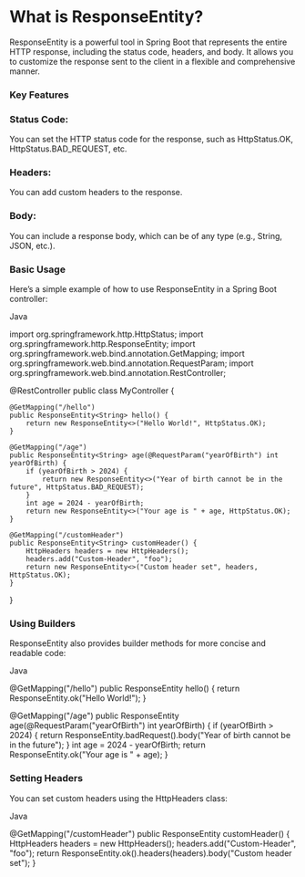 <h1>What is ResponseEntity?</h1>
ResponseEntity is a powerful tool in Spring Boot that represents the entire HTTP response, including the status code, headers, and body. It allows you to customize the response sent to the client in a flexible and comprehensive manner.

<h3>Key Features</h3>
<h3>Status Code:</h3> You can set the HTTP status code for the response, such as HttpStatus.OK, HttpStatus.BAD_REQUEST, etc.
<h3>Headers:</h3> You can add custom headers to the response.
<h3>Body:</h3> You can include a response body, which can be of any type (e.g., String, JSON, etc.).
<h3>Basic Usage</h3>
Here’s a simple example of how to use ResponseEntity in a Spring Boot controller:

Java

import org.springframework.http.HttpStatus;
import org.springframework.http.ResponseEntity;
import org.springframework.web.bind.annotation.GetMapping;
import org.springframework.web.bind.annotation.RequestParam;
import org.springframework.web.bind.annotation.RestController;

@RestController
public class MyController {

    @GetMapping("/hello")
    public ResponseEntity<String> hello() {
        return new ResponseEntity<>("Hello World!", HttpStatus.OK);
    }

    @GetMapping("/age")
    public ResponseEntity<String> age(@RequestParam("yearOfBirth") int yearOfBirth) {
        if (yearOfBirth > 2024) {
            return new ResponseEntity<>("Year of birth cannot be in the future", HttpStatus.BAD_REQUEST);
        }
        int age = 2024 - yearOfBirth;
        return new ResponseEntity<>("Your age is " + age, HttpStatus.OK);
    }

    @GetMapping("/customHeader")
    public ResponseEntity<String> customHeader() {
        HttpHeaders headers = new HttpHeaders();
        headers.add("Custom-Header", "foo");
        return new ResponseEntity<>("Custom header set", headers, HttpStatus.OK);
    }
}
<h3>Using Builders</h3>
ResponseEntity also provides builder methods for more concise and readable code:

Java

@GetMapping("/hello")
public ResponseEntity<String> hello() {
    return ResponseEntity.ok("Hello World!");
}

@GetMapping("/age")
public ResponseEntity<String> age(@RequestParam("yearOfBirth") int yearOfBirth) {
    if (yearOfBirth > 2024) {
        return ResponseEntity.badRequest().body("Year of birth cannot be in the future");
    }
    int age = 2024 - yearOfBirth;
    return ResponseEntity.ok("Your age is " + age);
}

<h3>Setting Headers</h3>
You can set custom headers using the HttpHeaders class:

Java

@GetMapping("/customHeader")
public ResponseEntity<String> customHeader() {
    HttpHeaders headers = new HttpHeaders();
    headers.add("Custom-Header", "foo");
    return ResponseEntity.ok().headers(headers).body("Custom header set");
}
